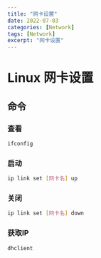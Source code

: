 ```yaml
---
title: "网卡设置"
date: 2022-07-03
categories: [Network]
tags: [Network]
excerpt: "网卡设置"
---
```


# Linux 网卡设置

## 命令

### 查看

```sh
ifconfig
```

### 启动

```sh
ip link set [网卡名] up
```

### 关闭

```sh
ip link set [网卡名] down
```

### 获取IP

```sh
dhclient
```
